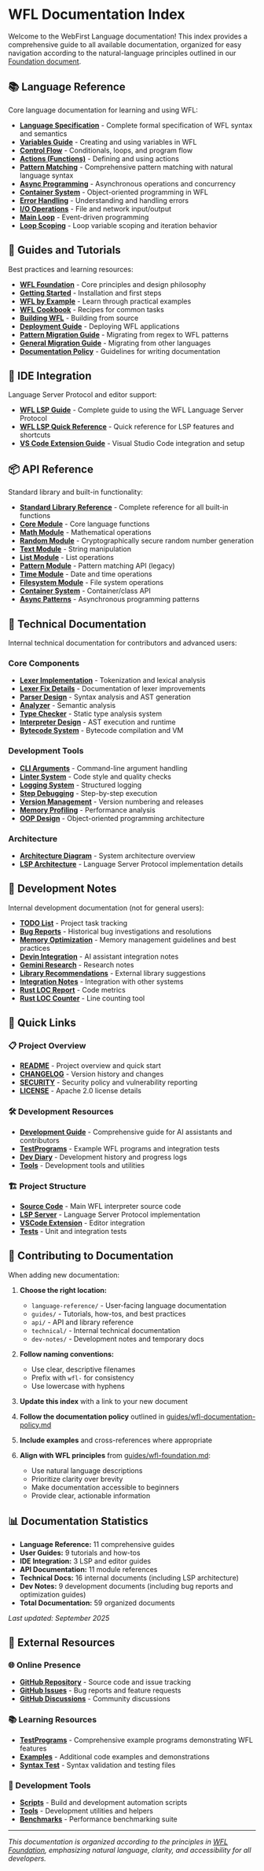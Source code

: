 # WFL Documentation Index

Welcome to the WebFirst Language documentation! This index provides a comprehensive guide to all available documentation, organized for easy navigation according to the natural-language principles outlined in our [Foundation document](guides/wfl-foundation.md).

## 📚 Language Reference

Core language documentation for learning and using WFL:

- **[Language Specification](language-reference/wfl-spec.md)** - Complete formal specification of WFL syntax and semantics
- **[Variables Guide](language-reference/wfl-variables.md)** - Creating and using variables in WFL
- **[Control Flow](language-reference/wfl-control-flow.md)** - Conditionals, loops, and program flow
- **[Actions (Functions)](language-reference/wfl-actions.md)** - Defining and using actions
- **[Pattern Matching](language-reference/wfl-patterns.md)** - Comprehensive pattern matching with natural language syntax
- **[Async Programming](language-reference/wfl-async.md)** - Asynchronous operations and concurrency
- **[Container System](language-reference/wfl-containers.md)** - Object-oriented programming in WFL
- **[Error Handling](language-reference/wfl-errors.md)** - Understanding and handling errors
- **[I/O Operations](language-reference/wfl-io.md)** - File and network input/output
- **[Main Loop](language-reference/wfl-main-loop.md)** - Event-driven programming
- **[Loop Scoping](language-reference/loop-scoping.md)** - Loop variable scoping and iteration behavior

## 📖 Guides and Tutorials

Best practices and learning resources:

- **[WFL Foundation](guides/wfl-foundation.md)** - Core principles and design philosophy
- **[Getting Started](guides/wfl-getting-started.md)** - Installation and first steps
- **[WFL by Example](guides/wfl-by-example.md)** - Learn through practical examples
- **[WFL Cookbook](guides/wfl-cookbook.md)** - Recipes for common tasks
- **[Building WFL](guides/building.md)** - Building from source
- **[Deployment Guide](guides/wfl-deployment.md)** - Deploying WFL applications
- **[Pattern Migration Guide](guides/pattern-migration-guide.md)** - Migrating from regex to WFL patterns
- **[General Migration Guide](guides/wfl-migration-guide.md)** - Migrating from other languages
- **[Documentation Policy](guides/wfl-documentation-policy.md)** - Guidelines for writing documentation

## 🔌 IDE Integration

Language Server Protocol and editor support:

- **[WFL LSP Guide](guides/wfl-lsp-guide.md)** - Complete guide to using the WFL Language Server Protocol
- **[WFL LSP Quick Reference](guides/wfl-lsp-quick-reference.md)** - Quick reference for LSP features and shortcuts
- **[VS Code Extension Guide](../vscode-extension/README.md)** - Visual Studio Code integration and setup

## 📦 API Reference

Standard library and built-in functionality:

- **[Standard Library Reference](api/wfl-standard-library.md)** - Complete reference for all built-in functions
- **[Core Module](api/core-module.md)** - Core language functions
- **[Math Module](api/math-module.md)** - Mathematical operations
- **[Random Module](api/random-module.md)** - Cryptographically secure random number generation
- **[Text Module](api/text-module.md)** - String manipulation
- **[List Module](api/list-module.md)** - List operations
- **[Pattern Module](api/pattern-module.md)** - Pattern matching API (legacy)
- **[Time Module](api/time-module.md)** - Date and time operations
- **[Filesystem Module](api/filesystem-module.md)** - File system operations
- **[Container System](api/container-system.md)** - Container/class API
- **[Async Patterns](api/async-patterns.md)** - Asynchronous programming patterns

## 🔧 Technical Documentation

Internal technical documentation for contributors and advanced users:

### Core Components
- **[Lexer Implementation](technical/wfl-lexer.md)** - Tokenization and lexical analysis
- **[Lexer Fix Details](technical/wfl-lexer-fix-1.md)** - Documentation of lexer improvements
- **[Parser Design](technical/wfl-parser.md)** - Syntax analysis and AST generation
- **[Analyzer](technical/wfl-analyzer.md)** - Semantic analysis
- **[Type Checker](technical/wfl-static-type-checker.md)** - Static type analysis system
- **[Interpreter Design](technical/wfl-interpreter.md)** - AST execution and runtime
- **[Bytecode System](technical/wfl-bytecode.md)** - Bytecode compilation and VM

### Development Tools
- **[CLI Arguments](technical/wfl-args.md)** - Command-line argument handling
- **[Linter System](technical/wfl-lint.md)** - Code style and quality checks
- **[Logging System](technical/wfl-logging.md)** - Structured logging
- **[Step Debugging](technical/wfl-step.md)** - Step-by-step execution
- **[Version Management](technical/wfl-version.md)** - Version numbering and releases
- **[Memory Profiling](technical/memory-profiling.md)** - Performance analysis
- **[OOP Design](technical/wfl-oop-design.md)** - Object-oriented programming architecture

### Architecture
- **[Architecture Diagram](technical/wfl-architecture-diagram.md)** - System architecture overview
- **[LSP Architecture](technical/wfl-lsp-architecture.md)** - Language Server Protocol implementation details

## 🔬 Development Notes

Internal development documentation (not for general users):

- **[TODO List](dev-notes/wfl-todo.md)** - Project task tracking
- **[Bug Reports](dev-notes/wfl-bug-reports.md)** - Historical bug investigations and resolutions
- **[Memory Optimization](dev-notes/wfl-memory-optimization.md)** - Memory management guidelines and best practices
- **[Devin Integration](dev-notes/wfl-devin.md)** - AI assistant integration notes
- **[Gemini Research](dev-notes/wfl-gemini-research.md)** - Research notes
- **[Library Recommendations](dev-notes/wfl-library-recommendations.md)** - External library suggestions
- **[Integration Notes](dev-notes/wfl-int2.md)** - Integration with other systems
- **[Rust LOC Report](dev-notes/wfl-rust-loc-report.md)** - Code metrics
- **[Rust LOC Counter](dev-notes/wfl-rust-loc-counter.md)** - Line counting tool

## 🚀 Quick Links

### 📋 Project Overview
- **[README](../README.md)** - Project overview and quick start
- **[CHANGELOG](../CHANGELOG.md)** - Version history and changes
- **[SECURITY](../SECURITY.md)** - Security policy and vulnerability reporting
- **[LICENSE](../LICENSE)** - Apache 2.0 license details

### 🛠️ Development Resources
- **[Development Guide](../.augment/rules/DEVELOPMENT.md)** - Comprehensive guide for AI assistants and contributors
- **[TestPrograms](../TestPrograms/)** - Example WFL programs and integration tests
- **[Dev Diary](../Dev%20diary/)** - Development history and progress logs
- **[Tools](../Tools/)** - Development tools and utilities

### 🏗️ Project Structure
- **[Source Code](../src/)** - Main WFL interpreter source code
- **[LSP Server](../wfl-lsp/)** - Language Server Protocol implementation
- **[VSCode Extension](../vscode-extension/)** - Editor integration
- **[Tests](../tests/)** - Unit and integration tests

## 📝 Contributing to Documentation

When adding new documentation:

1. **Choose the right location:**
   - `language-reference/` - User-facing language documentation
   - `guides/` - Tutorials, how-tos, and best practices
   - `api/` - API and library reference
   - `technical/` - Internal technical documentation
   - `dev-notes/` - Development notes and temporary docs

2. **Follow naming conventions:**
   - Use clear, descriptive filenames
   - Prefix with `wfl-` for consistency
   - Use lowercase with hyphens

3. **Update this index** with a link to your new document

4. **Follow the documentation policy** outlined in [guides/wfl-documentation-policy.md](guides/wfl-documentation-policy.md)

5. **Include examples** and cross-references where appropriate

6. **Align with WFL principles** from [guides/wfl-foundation.md](guides/wfl-foundation.md):
   - Use natural language descriptions
   - Prioritize clarity over brevity
   - Make documentation accessible to beginners
   - Provide clear, actionable information

## 📊 Documentation Statistics

- **Language Reference:** 11 comprehensive guides
- **User Guides:** 9 tutorials and how-tos
- **IDE Integration:** 3 LSP and editor guides
- **API Documentation:** 11 module references
- **Technical Docs:** 16 internal documents (including LSP architecture)
- **Dev Notes:** 9 development documents (including bug reports and optimization guides)
- **Total Documentation:** 59 organized documents

*Last updated: September 2025*

## 🔗 External Resources

### 🌐 Online Presence
- **[GitHub Repository](https://github.com/WebFirstLanguage/wfl)** - Source code and issue tracking
- **[GitHub Issues](https://github.com/WebFirstLanguage/wfl/issues)** - Bug reports and feature requests
- **[GitHub Discussions](https://github.com/WebFirstLanguage/wfl/discussions)** - Community discussions

### 📚 Learning Resources
- **[TestPrograms](../TestPrograms/)** - Comprehensive example programs demonstrating WFL features
- **[Examples](../examples/)** - Additional code examples and demonstrations
- **[Syntax Test](../syntax_test/)** - Syntax validation and testing files

### 🔧 Development Tools
- **[Scripts](../scripts/)** - Build and development automation scripts
- **[Tools](../Tools/)** - Development utilities and helpers
- **[Benchmarks](../benches/)** - Performance benchmarking suite

---

*This documentation is organized according to the principles in [WFL Foundation](guides/wfl-foundation.md), emphasizing natural language, clarity, and accessibility for all developers.*